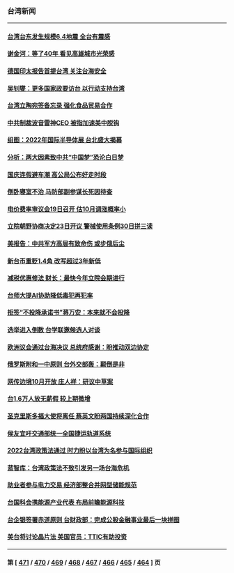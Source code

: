 ### 台湾新闻
---
#### [台湾台东发生规模6.4地震 全台有震感](../../pages/ncid1349361/n13827244.md) 
#### [谢金河：等了40年 看见高雄城市光荣感](../../pages/ncid1349361/n13827126.md) 
#### [德国印太报告首提台湾 关注台海安全](../../pages/ncid1349361/n13827064.md) 
#### [吴钊燮：更多国家政要访台 以行动支持台湾](../../pages/ncid1349361/n13827016.md) 
#### [台湾立陶宛签备忘录 强化食品贸易合作](../../pages/ncid1349361/n13826997.md) 
#### [中共制裁波音雷神CEO 被指加速美中脱钩](../../pages/ncid1349361/n13826736.md) 
#### [组图：2022年国际半导体展 台北盛大揭幕](../../pages/ncid1349361/n13826524.md) 
#### [分析：两大因素致中共“中国梦”恐沦白日梦](../../pages/ncid1349361/n13826454.md) 
#### [国庆连假避车潮 高公局公布好走时段](../../pages/ncid1349361/n13826720.md) 
#### [倒卧寝室不治 马防部副参谋长死因待查](../../pages/ncid1349361/n13826719.md) 
#### [电价费率审议会19日召开 估10月调涨概率小](../../pages/ncid1349361/n13826716.md) 
#### [立院朝野协商决定23日开议 警械使用条例30日拼三读](../../pages/ncid1349361/n13826691.md) 
#### [美报告：中共军方高层有致命伤 或步俄后尘](../../pages/ncid1349361/n13826589.md) 
#### [新台币重贬1.4角 改写超过3年新低](../../pages/ncid1349361/n13826659.md) 
#### [减税优惠修法 财长：最快今年立院会期进行](../../pages/ncid1349361/n13826612.md) 
#### [台师大提AI协助降低毒犯再犯率](../../pages/ncid1349361/n13826611.md) 
#### [拒签“不投降承诺书”蒋万安：本来就不会投降](../../pages/ncid1349361/n13826562.md) 
#### [选举进入倒数 台学联邀候选人对谈](../../pages/ncid1349361/n13826565.md) 
#### [欧洲议会通过台海决议 总统府感谢：盼推动双边协定](../../pages/ncid1349361/n13826569.md) 
#### [俄罗斯附和一中原则 台外交部轰：颠倒是非](../../pages/ncid1349361/n13826564.md) 
#### [网传边境10月开放 庄人祥：研议中草案](../../pages/ncid1349361/n13826577.md) 
#### [台1.6万人放无薪假 较上期微增](../../pages/ncid1349361/n13826576.md) 
#### [圣克里斯多福大使将离任 蔡英文盼两国持续深化合作](../../pages/ncid1349361/n13826566.md) 
#### [侯友宜吁交通部统一全国捷运轨道系统](../../pages/ncid1349361/n13826574.md) 
#### [2022台湾政策法通过 时力盼以台湾为名参与国际组织](../../pages/ncid1349361/n13826556.md) 
#### [蓝智库：台湾政策法不致引发另一场台海危机](../../pages/ncid1349361/n13826538.md) 
#### [助业者参与电力交易 经济部整合并网型储能规范](../../pages/ncid1349361/n13826520.md) 
#### [台国科会携能源产业代表 布局前瞻能源科技](../../pages/ncid1349361/n13826495.md) 
#### [台企银签署赤道原则 台财政部：完成公股金融事业最后一块拼图](../../pages/ncid1349361/n13826467.md) 
#### [美台将讨论晶片法 美国官员：TTIC有助投资](../../pages/ncid1349361/n13826435.md) 

---
#### 第 [ [471](./471.md) / [470](./470.md) / [469](./469.md) / [468](./468.md) / [467](./467.md) / [466](./466.md) / [465](./465.md) / [464](./464.md) ] 页

